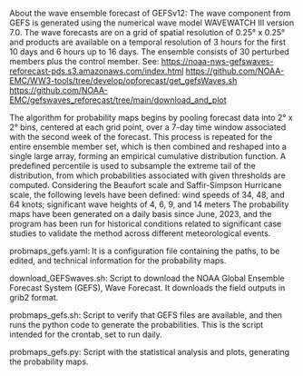 About the wave ensemble forecast of GEFSv12:
The wave component from GEFS is generated using the numerical wave model WAVEWATCH III version 7.0.
The wave forecasts are on a grid of spatial resolution of 0.25° x 0.25° and products are available on a 
temporal resolution of 3 hours for the first 10 days and 6 hours up to 16 days. 
The ensemble consists of 30 perturbed members plus the control member. See:
https://noaa-nws-gefswaves-reforecast-pds.s3.amazonaws.com/index.html
https://github.com/NOAA-EMC/WW3-tools/tree/develop/opforecast/get_gefsWaves.sh
https://github.com/NOAA-EMC/gefswaves_reforecast/tree/main/download_and_plot

The algorithm for probability maps begins by pooling forecast data into 2° x 2° bins, centered at each grid point,
over a 7-day time window associated with the second week of the forecast. This process is repeated for the entire
ensemble member set, which is then combined and reshaped into a single large array, forming an empirical
cumulative distribution function. A predefined percentile is used to subsample the extreme tail of the
distribution, from which probabilities associated with given thresholds are computed. Considering the Beaufort scale 
and Saffir-Simpson Hurricane scale, the following levels have been defined: 
wind speeds of 34, 48, and 64 knots; significant wave heights of 4, 6, 9, and 14 meters
The probability maps have been generated on a daily basis since June, 2023, and the program has been run for
historical conditions related to significant case studies to validate the method across different meteorological events.

probmaps_gefs.yaml:
It is a configuration file containing the paths, to be edited, and technical information for
the probability maps.

download_GEFSwaves.sh:
Script to download the NOAA Global Ensemble Forecast System (GEFS), Wave 
Forecast. It downloads the field outputs in grib2 format.

probmaps_gefs.sh:
Script to verify that GEFS files are available, and then runs the python code
to generate the probabilities. This is the script intended for the crontab, set to run daily.

probmaps_gefs.py:
Script with the statistical analysis and plots, generating the probability maps.

